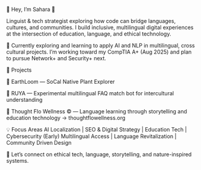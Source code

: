 🔹 Hey, I’m Sahara 🔹 

Linguist & tech strategist exploring how code can bridge languages, cultures, and communities. I build inclusive, multilingual digital experiences at the intersection of education, language, and ethical technology.

🔸 Currently exploring and learning to apply AI and NLP in multilingual, cross cultural projects. I’m working toward my CompTIA A+ (Aug 2025) and plan to pursue Network+ and Security+ next.

🌿 Projects

🔹 EarthLoom — SoCal Native Plant Explorer

🔹 RUYA — Experimental multilingual FAQ match bot for intercultural understanding

🔹 Thought Flo Wellness &copy; — Language learning through storytelling and education technology → thoughtflowellness.org

💡 Focus Areas
AI Localization | SEO & Digital Strategy | Education Tech | Cybersecurity (Early)
Multilingual Access | Language Revitalization | Community Driven Design

💬 Let’s connect on ethical tech, language, storytelling, and nature-inspired systems.
